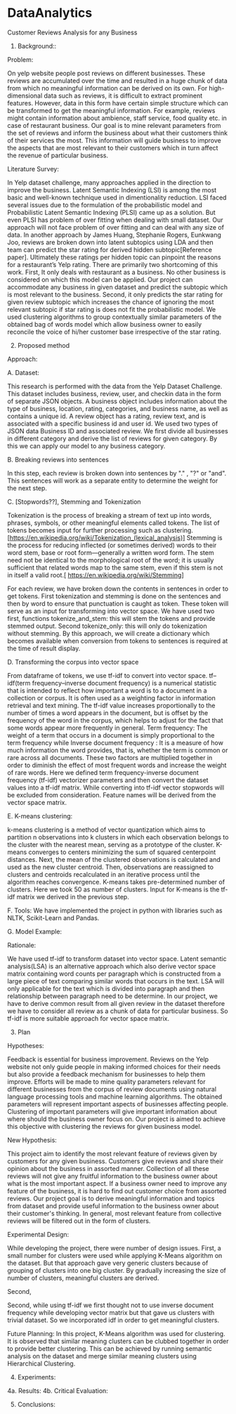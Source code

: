 # DataAnalytics
Customer Reviews Analysis for any Business 


1. Background::


Problem:

On yelp website people post reviews on different businesses. These reviews are accumulated over the time and resulted in a huge chunk of data from which no meaningful information can be derived on its own. For high-dimensional data such as reviews, it is difficult to extract prominent features. However, data in this form have certain simple structure which can be transformed to get the meaningful information. For example, reviews might contain information about ambience, staff service, food quality etc. in case of restaurant business. Our goal is to mine relevant parameters from the set of reviews and inform the business about what their customers think of  their services the most. This information will guide business to improve the aspects that are most relevant to their customers which in turn affect the revenue of particular business.

Literature Survey:

In Yelp dataset challenge, many approaches applied in the direction to improve the business. Latent Semantic Indexing (LSI) is among the most basic and well-known technique used in dimentionality reduction. LSI faced several issues due
to the formulation of the probabilistic model and Probabilistic Latent Semantic Indexing (PLSI) came up as a solution. But even PLSI has problem of over fitting when dealing with small dataset. Our approach will not face problem of over fitting and can deal with any size of data. In another approach by James Huang, Stephanie Rogers, Eunkwang Joo, reviews are broken down into latent subtopics using LDA and then team can predict the star rating for derived hidden subtopic[Reference paper]. Ultimately these ratings per hidden topic can pinpoint the reasons for a restaurant’s Yelp rating. There are primarily two shortcoming of this work. First, It only deals with restaurant as a business. No other business is considered on which this model can be applied. Our project can accommodate any business in given dataset and predict the subtopic which is most relevant to the business. Second, it only predicts the star rating for given review subtopic which increases the chance of ignoring the most relevant subtopic if star rating is does not fit the probabilistic model. We used clustering algorithms to group contextually similar parameters of the obtained bag of words model which allow business owner to easily reconcile the voice of hi/her customer base irrespective of the star rating.

2. Proposed method

Approach:

A. Dataset: 

This research is performed with the data from the Yelp Dataset Challenge. This dataset includes business, review, user, and checkin data in the form of separate JSON objects. A business object includes information about the type of business, location, rating, categories, and business name, as well as contains a unique id. A review object has a rating, review text, and is associated with a specific business id and user id. We used two types of JSON data Business ID and associated review. We first divide all businesses in different category and derive the list of reviews for given category. By this we can apply our model to any business category.

B. Breaking reviews into sentences

In this step, each review is broken down into sentences by "." , "?" or "and". This sentences will work as a separate entity to determine the weight for the next step.

C. [Stopwords??], Stemming and Tokenization

Tokenization is the process of breaking a stream of text up into words, phrases, symbols, or other meaningful elements called tokens. The list of tokens becomes input for further processing such as clustering.[https://en.wikipedia.org/wiki/Tokenization_(lexical_analysis)] 
Stemming is the process for reducing inflected (or sometimes derived) words to their word stem, base or root form—generally a written word form. The stem need not be identical to the morphological root of the word; it is usually sufficient that related words map to the same stem, even if this stem is not in itself a valid root.[ https://en.wikipedia.org/wiki/Stemming]

For each review, we have broken down the contents in sentences in order to get tokens. First tokenization and stemming is done on the sentences and then by word to ensure that punctuation is caught as token. These token will serve as an input for transforming into vector space. We have used two first, functions tokenize_and_stem: this will stem the tokens and provide stemmed output. Second tokenize_only: this will only do tokenization without stemming. By this approach, we will create a dictionary which becomes available when conversion from tokens to sentences is  required at the time of result display.

D. Transforming the corpus into vector space

From dataframe of tokens, we use tf-idf to convert into vector space. tf–idf(term frequency–inverse document frequency) is a numerical statistic that is intended to reflect how important a word is to a document in a collection or corpus. It is often used as a weighting factor in information retrieval and text mining. The tf-idf value increases proportionally to the number of times a word appears in the document, but is offset by the frequency of the word in the corpus, which helps to adjust for the fact that some words appear more frequently in general. Term frequency: The weight of a term that occurs in a document is simply proportional to the term frequency while Inverse document frequency : It is a measure of how much information the word provides, that is, whether the term is common or rare across all documents. These two factors are multiplied together in order to diminish the effect of most frequent words and increase the weight of rare words.
Here we defined term frequency-inverse document frequency (tf-idf) vectorizer parameters and then convert the dataset values into a tf-idf matrix. While converting into tf-idf vector stopwords will be excluded from consideration. Feature names will be derived from the vector space matrix.

E. K-means clustering:

k-means clustering is a method of vector quantization which aims to partition n observations into k clusters in which each observation belongs to the cluster with the nearest mean, serving as a prototype of the cluster. K-means converges to centers minimizing the sum of squared centerpoint distances. Next, the mean of the clustered observations is calculated and used as the new cluster centroid. Then, observations are reassigned to clusters and centroids recalculated in an iterative process until the algorithm reaches convergence. K-means takes pre-determined number of clusters. Here we took 50 as number of clusters. Input for K-means is the tf-idf matrix we derived in the previous step.

F. Tools:
We have implemented the project in python with libraries such as NLTK, Scikit-Learn and Pandas.


G. Model Example:


Rationale:

We have used tf-idf to transform dataset into vector space. Latent semantic analysis(LSA) is an alternative approach which also derive vector space matrix containing word counts per paragraph which is constructed from a large piece of text comparing similar words that occurs in the text. LSA will only applicable for the text which is divided into paragraph and then relationship between paragraph need to be determine. In our project, we have to derive common result from all given review in the dataset therefore we have to consider all review as a chunk of data for particular business. So tf-idf is more suitable approach for vector space matrix.


3. Plan

Hypotheses: 

Feedback is essential for business improvement. Reviews on the Yelp website not only guide people in making informed choices for their needs but also provide a feedback mechanism for businesses to help them improve. Efforts will be made to mine quality parameters relevant for different businesses from the corpus of review documents using natural language processing tools and machine learning algorithms. The obtained parameters will represent important aspects of businesses affecting people. Clustering of important parameters will give important information about where should the business owner focus on. Our project is aimed to achieve this objective with clustering the reviews for given business model.

New Hypothesis:

This project aim to identify the most relevant feature of reviews given by customers for any given business. Customers give reviews and share their opinion about the business in assorted manner. Collection of all these reviews will not give any fruitful information to the business owner about what is the most important aspect. If a business owner need to improve any feature of the business, it is hard to find out customer choice from assorted reviews. Our project goal is to derive meaningful information and topics from dataset and provide useful information to the business owner about their customer's thinking. In general, most relevant feature from collective reviews will be filtered out in the form of clusters.


Experimental Design:

While developing the project, there were number of design issues. First, a small number for clusters were used while applying K-Means algorithm on the dataset. But that approach gave very generic clusters because of grouping of clusters into one big cluster. By gradually increasing the size of number of clusters, meaningful clusters are derived. 

Second, 

Second, while using tf-idf we first thought not to use inverse document frequency while developing  vector matrix but that gave us clusters with trivial dataset. So we incorporated idf in order to get meaningful clusters.

Future Planning:
In this project, K-Means algorithm was used for clustering. It is observed that similar meaning clusters can be clubbed together in order to provide better clustering. This can be achieved by running semantic analysis on the dataset and merge similar meaning clusters using Hierarchical Clustering.


4. Experiments:

4a. Results:
4b. Critical Evaluation:

5. Conclusions:




